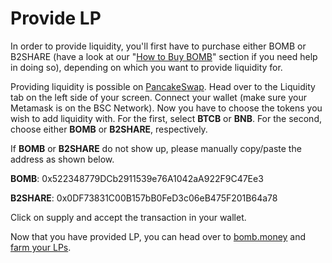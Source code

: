 # Provide LP

In order to provide liquidity, you'll first have to purchase either BOMB or B2SHARE (have a look at our "[How to Buy BOMB](../welcome-start-here/faq-getting-started/how-to-buy-bomb.md)" section if you need help in doing so), depending on which you want to provide liquidity for.

Providing liquidity is possible on [PancakeSwap](https://pancakeswap.finance/v2/add/0x7130d2A12B9BCbFAe4f2634d864A1Ee1Ce3Ead9c/0x522348779DCb2911539e76A1042aA922F9C47Ee3). Head over to the Liquidity tab on the left side of your screen. Connect your wallet (make sure your Metamask is on the BSC Network). Now you have to choose the tokens you wish to add liquidity with. For the first, select **BTCB** or **BNB**. For the second, choose either **BOMB** or **B2SHARE**, respectively.

If **BOMB** or **B2SHARE** do not show up, please manually copy/paste the address as shown below.

**BOMB**: 0x522348779DCb2911539e76A1042aA922F9C47Ee3

**B2SHARE**: 0x0DF73831C00B157bB0FeD3c06eB475F201B64a78

Click on supply and accept the transaction in your wallet.

Now that you have provided LP, you can head over to [bomb.money](https://app.bomb.money) and [farm your LPs](https://app.bomb.money/farm).
